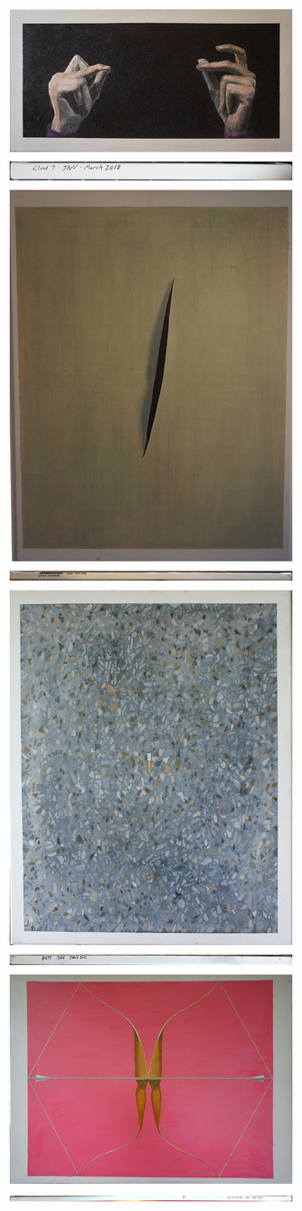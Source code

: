 <p align="center">
<a href="fullPics/cloud7.JPG"> <img src="thumbs/cloud7.gif"> </a>
</p>

<p align="center">
<img src="thumbs/cloud7Text.gif">
</p>

<p align="center">
<a href="fullPics/fontana.JPG"> <img src="thumbs/fontana.gif"> </a>
</p>

<p align="center">
<img src="thumbs/fontanaText.gif">
</p>

<p align="center">
<a href="fullPics/butt.JPG"> <img src="thumbs/butt.gif"> </a>
</p>

<p align="center">
<img src="thumbs/buttText.gif">
</p>

<p align="center">
<a href="fullPics/trickArrow.JPG"> <img src="thumbs/trickArrow.gif"> </a>
</p>

<p align="center">
<img src="thumbs/trickArrowText.gif">
</p>
